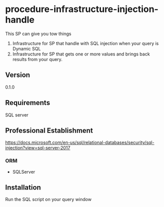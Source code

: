 

# procedure-infrastructure-injection-handle
This SP can give you tow things
1. Infrastructure for SP that handle with SQL injection when your query is Dynamic SQL  
2. Infrastructure for SP that gets one or more values and brings back results from your query.



## Version

0.1.0

## Requirements

SQL server

## Professional Establishment

https://docs.microsoft.com/en-us/sql/relational-databases/security/sql-injection?view=sql-server-2017

### ORM

- SQLServer


## Installation

Run the SQL script on your query window



